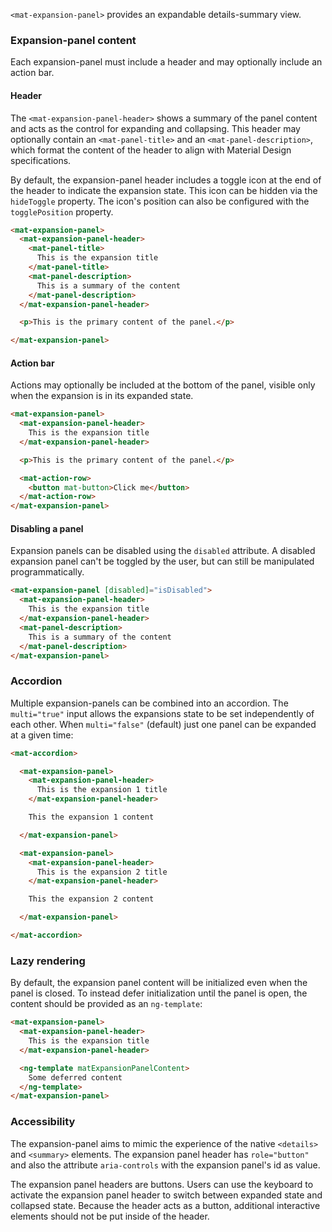 `<mat-expansion-panel>` provides an expandable details-summary view.

<!-- example(expansion-overview) -->

### Expansion-panel content

Each expansion-panel must include a header and may optionally include an action bar.

#### Header

The `<mat-expansion-panel-header>` shows a summary of the panel content and acts
as the control for expanding and collapsing. This header may optionally contain an
`<mat-panel-title>` and an `<mat-panel-description>`, which format the content of the
header to align with Material Design specifications.

By default, the expansion-panel header includes a toggle icon at the end of the
header to indicate the expansion state. This icon can be hidden via the
`hideToggle` property.  The icon's position can also be configured with the `togglePosition`
property.

```html
<mat-expansion-panel>
  <mat-expansion-panel-header>
    <mat-panel-title>
      This is the expansion title
    </mat-panel-title>
    <mat-panel-description>
      This is a summary of the content
    </mat-panel-description>
  </mat-expansion-panel-header>

  <p>This is the primary content of the panel.</p>

</mat-expansion-panel>
```

#### Action bar

Actions may optionally be included at the bottom of the panel, visible only when the expansion
is in its expanded state.

```html
<mat-expansion-panel>
  <mat-expansion-panel-header>
    This is the expansion title
  </mat-expansion-panel-header>

  <p>This is the primary content of the panel.</p>

  <mat-action-row>
    <button mat-button>Click me</button>
  </mat-action-row>
</mat-expansion-panel>
```

#### Disabling a panel

Expansion panels can be disabled using the `disabled` attribute. A disabled expansion panel can't
be toggled by the user, but can still be manipulated programmatically.

```html
<mat-expansion-panel [disabled]="isDisabled">
  <mat-expansion-panel-header>
    This is the expansion title
  </mat-expansion-panel-header>
  <mat-panel-description>
    This is a summary of the content
  </mat-panel-description>
</mat-expansion-panel>
```


### Accordion

Multiple expansion-panels can be combined into an accordion. The `multi="true"` input allows the
expansions state to be set independently of each other. When `multi="false"` (default) just one
panel can be expanded at a given time:

```html
<mat-accordion>

  <mat-expansion-panel>
    <mat-expansion-panel-header>
      This is the expansion 1 title
    </mat-expansion-panel-header>

    This the expansion 1 content

  </mat-expansion-panel>

  <mat-expansion-panel>
    <mat-expansion-panel-header>
      This is the expansion 2 title
    </mat-expansion-panel-header>

    This the expansion 2 content

  </mat-expansion-panel>

</mat-accordion>
```

### Lazy rendering
By default, the expansion panel content will be initialized even when the panel is closed.
To instead defer initialization until the panel is open, the content should be provided as
an `ng-template`:
```html
<mat-expansion-panel>
  <mat-expansion-panel-header>
    This is the expansion title
  </mat-expansion-panel-header>

  <ng-template matExpansionPanelContent>
    Some deferred content
  </ng-template>
</mat-expansion-panel>
```

### Accessibility
The expansion-panel aims to mimic the experience of the native `<details>` and `<summary>` elements.
The expansion panel header has `role="button"` and also the attribute `aria-controls` with the
expansion panel's id as value.

The expansion panel headers are buttons. Users can use the keyboard to activate the expansion panel
header to switch between expanded state and collapsed state. Because the header acts as a button,
additional interactive elements should not be put inside of the header.
